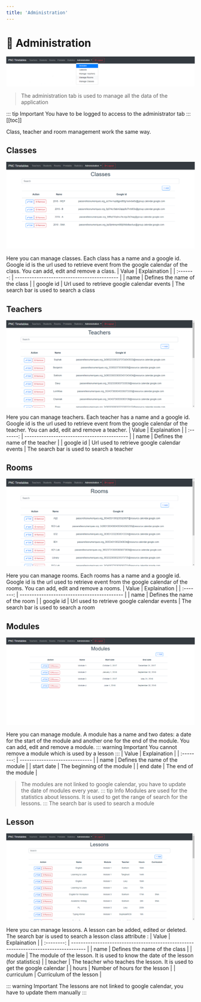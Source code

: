 ```yaml
---
title: 'Administration'
---
```

# :pencil: Administration
![Administration navigation overview](./admin/admin.png)

> The administration tab is used to manage all the data of the application

::: tip Important
You have to be logged to access to the administrator tab
:::
[[toc]]

Class, teacher and room management work the same way.
## Classes
![Class management overview](./admin/classes.png)

Here you can manage classes. Each class has a name and a google id. Google id is the url used to retrieve event from the google calendar of the class. You can add, edit and remove a class.
| Value     | Explaination                                |
| :-------: | ------------------------------------------- |
| name      | Defines the name of the class               |
| google id | Url used to retrieve google calendar events |
The search bar is used to search a class
## Teachers
![Teacher management overview](./admin/teachers.png)

Here you can manage teachers. Each teacher has a name and a google id. Google id is the url used to retrieve event from the google calendar of the teacher. You can add, edit and remove a teacher.
| Value     | Explaination                                |
| :-------: | ------------------------------------------- |
| name      | Defines the name of the teacher             |
| google id | Url used to retrieve google calendar events |
The search bar is used to search a teacher
## Rooms
![Room management overview](./admin/rooms.png)

Here you can manage rooms. Each rooms has a name and a google id. Google id is the url used to retrieve event from the google calendar of the rooms. You can add, edit and remove a rooms.
| Value     | Explaination                                |
| :-------: | ------------------------------------------- |
| name      | Defines the name of the room                |
| google id | Url used to retrieve google calendar events |
The search bar is used to search a room
## Modules
![Modules overview](./admin/modules.png)

Here you can manage module. A module has a name and two dates: a date for the start of the module and another one for the end of the module. You can add, edit and remove a module.
::: warning Important
You cannot remove a module which is used by a lesson
:::
| Value      | Explaination                   |
| :--------: | ------------------------------ |
| name       | Defines the name of the module |
| start date | The beginning of the module    |
| end date   | The end of the module          |
> The modules are not linked to google calendar, you have to update the date of modules every year.
::: tip Info
Modules are used for the statistics about lessons. It is used to get the range of search for the lessons.
:::
The search bar is used to search a module
## Lesson
![Lessons overview](./admin/lessons.png)

Here you can manage lessons. A lesson can be added, edited or deleted.
The search bar is used to search a lesson
class attribute :
| Value      | Explaination                                                                         |
| :--------: | ------------------------------------------------------------------------------------ |
| name       | Defines the name of the class                                                        |
| module     | The module of the lesson. It is used to know the date of the lesson (for statistics) |
| teacher    | The teacher who teaches the lesson. It is used to get the google calendar            |
| hours      | Number of hours for the lesson                                                       |
| curriculum | Curriculum of the lesson                                                             |

::: warning Important
The lessons are not linked to google calendar, you have to update them manually
:::
